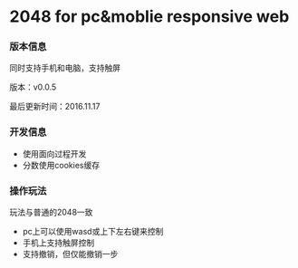 # 2048 for pc&moblie responsive web

### 版本信息

同时支持手机和电脑，支持触屏

版本：v0.0.5

最后更新时间：2016.11.17

### 开发信息

- 使用面向过程开发
- 分数使用cookies缓存

### 操作玩法

玩法与普通的2048一致

- pc上可以使用wasd或上下左右键来控制
- 手机上支持触屏控制
- 支持撤销，但仅能撤销一步